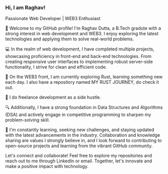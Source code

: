 ### Hi, I am Raghav!

Passionate Web Developer | WEB3 Enthusiast

👋 Welcome to my GitHub profile! I'm Raghav Dutta, a B.Tech gradute with a strong interest in web development and WEB3. I enjoy exploring the latest technologies and applying them to solve real-world problems.

💻 In the realm of web development, I have completed multiple projects, showcasing proficiency in front-end and back-end technologies. From creating responsive user interfaces to implementing robust server-side functionality, I strive for clean and efficient code.

🧠 On the WEB3 front, I am currently exploring Rust, learning something new each day. I also have a repository named MY RUST JOURNEY, do check it out.

🚀 I do freelance development as a side hustle.

🔍 Additionally, I have a strong foundation in Data Structures and Algorithms (DSA) and actively engage in competitive programming to sharpen my problem-solving skill.

🌱 I'm constantly learning, seeking new challenges, and staying updated with the latest advancements in the industry. Collaboration and knowledge sharing are values I strongly believe in, and I look forward to contributing to open-source projects and learning from the vibrant GitHub community.

Let's connect and collaborate! Feel free to explore my repositories and reach out to me through LinkedIn or email. Together, let's innovate and make a positive impact with technology.
